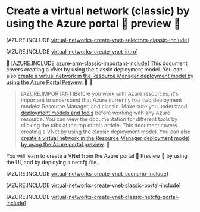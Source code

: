 <properties
   pageTitle="Create a virtual network using the Azure portal | Azure"
   description="Learn how to create a virtual network using the Azure portal."
   services="virtual-network"
   documentationCenter=""
   authors="telmosampaio"
   manager="carmonm"
   editor=""
   tags="azure-service-management"/>

<tags
	ms.service="virtual-network"
	ms.date="03/15/2016"
	wacn.date=""/>

# Create a virtual network (classic) by using the Azure portal  preview 

[AZURE.INCLUDE [virtual-networks-create-vnet-selectors-classic-include](../includes/virtual-networks-create-vnet-selectors-classic-include.md)]

[AZURE.INCLUDE [virtual-networks-create-vnet-intro](../includes/virtual-networks-create-vnet-intro-include.md)]


[AZURE.INCLUDE [azure-arm-classic-important-include](../includes/azure-arm-classic-important-include.md)] This document covers creating a VNet by using the classic deployment model. You can also [create a virtual network in the Resource Manager deployment model by using the Azure Portal Preview](/documentation/articles/virtual-networks-create-vnet-arm-pportal/).


>[AZURE.IMPORTANT]Before you work with Azure resources, it's important to understand that Azure currently has two deployment models: Resource Manager, and classic. Make sure you understand [deployment models and tools](/documentation/articles/azure-classic-rm/) before working with any Azure resource. You can view the documentation for different tools by clicking the tabs at the top of this article. This document covers creating a VNet by using the classic deployment model. You can also [create a virtual network in the Resource Manager deployment model by using the Azure portal preview](/documentation/articles/virtual-networks-create-vnet-arm-pportal/).


You will learn to create a VNet from the Azure portal  Preview  by using the UI, and by deploying a netcfg file.

[AZURE.INCLUDE [virtual-networks-create-vnet-scenario-include](../includes/virtual-networks-create-vnet-scenario-include.md)]

[AZURE.INCLUDE [virtual-networks-create-vnet-classic-portal-include](../includes/virtual-networks-create-vnet-classic-portal-include.md)]

[AZURE.INCLUDE [virtual-networks-create-vnet-classic-netcfg-portal-include](../includes/virtual-networks-create-vnet-classic-netcfg-portal-include.md)]
